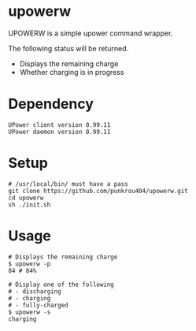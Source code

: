 # upowerw
UPOWERW is a simple upower command wrapper.

The following status will be returned.

- Displays the remaining charge
- Whether charging is in progress

# Dependency

```
UPower client version 0.99.11
UPower daemon version 0.99.11
```

# Setup

```
# /usr/local/bin/ must have a pass
git clone https://github.com/punkrou404/upowerw.git
cd upowerw
sh ./init.sh
```

# Usage

```
# Displays the remaining charge
$ upowerw -p
84 # 84%

# Display one of the following
# - discharging
# - charging
# - fully-charged
$ upowerw -s
charging

```

